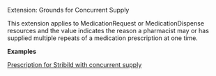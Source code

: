 Extension: Grounds for Concurrent Supply

This extension applies to MedicationRequest or MedicationDispense resources and the value indicates the reason a pharmacist
may or has supplied multiple repeats of a medication prescription at one time.

**Examples**

[Prescription for Stribild  with concurrent supply](MedicationRequest-medicationrequest-example1.html)